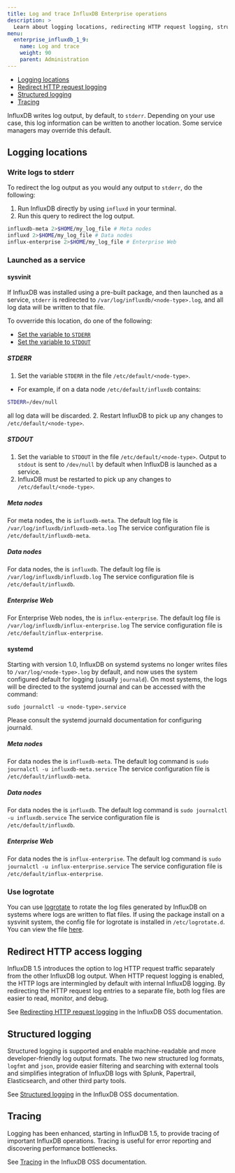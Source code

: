 ```yaml
---
title: Log and trace InfluxDB Enterprise operations
description: >
  Learn about logging locations, redirecting HTTP request logging, structured logging, and tracing.
menu:
  enterprise_influxdb_1_9:
    name: Log and trace
    weight: 90
    parent: Administration
---
```



* [Logging locations](#logging-locations)
* [Redirect HTTP request logging](#redirect-http-access-logging)
* [Structured logging](#structured-logging)
* [Tracing](#tracing)


InfluxDB writes log output, by default, to `stderr`.
Depending on your use case, this log information can be written to another location.
Some service managers may override this default.

## Logging locations

### Write logs to stderr

To redirect the log output as you would any output to `stderr`, do the following: 

1. Run InfluxDB directly by using `influxd` in your terminal. 
2. Run this query to redirect the log output. 
```bash
influxdb-meta 2>$HOME/my_log_file # Meta nodes
influxd 2>$HOME/my_log_file # Data nodes
influx-enterprise 2>$HOME/my_log_file # Enterprise Web
```

### Launched as a service

#### sysvinit

If InfluxDB was installed using a pre-built package, and then launched as a service, `stderr` is redirected to `/var/log/influxdb/<node-type>.log`, and all log data will be written to that file. 

To ovverride this location, do one of the following: 
- [Set the variable to `STDERR`](#STDERR)
- [Set the variable to `STDOUT`](#STDOUT) 

##### STDERR 

1. Set the variable `STDERR` in the file `/etc/default/<node-type>`. 
- For example, if on a data node `/etc/default/influxdb` contains:

```bash
STDERR=/dev/null
```

all log data will be discarded.
2. Restart InfluxDB to pick up any changes to `/etc/default/<node-type>`. 

##### STDOUT 

1. Set the variable to `STDOUT` in the file `/etc/default/<node-type>`. Output to `stdout` is sent to `/dev/null` by default when InfluxDB is launched as a service.
2. InfluxDB must be restarted to pick up any changes to `/etc/default/<node-type>`.

##### Meta nodes

For meta nodes, the <node-type> is `influxdb-meta`.
The default log file is `/var/log/influxdb/influxdb-meta.log`
The service configuration file is `/etc/default/influxdb-meta`.

##### Data nodes

For data nodes, the <node-type> is `influxdb`.
The default log file is `/var/log/influxdb/influxdb.log`
The service configuration file is `/etc/default/influxdb`.

##### Enterprise Web

For Enterprise Web nodes, the <node-type> is `influx-enterprise`.
The default log file is `/var/log/influxdb/influx-enterprise.log`
The service configuration file is `/etc/default/influx-enterprise`.

#### systemd

Starting with version 1.0, InfluxDB on systemd systems no longer
writes files to `/var/log/<node-type>.log` by default, and now uses the
system configured default for logging (usually `journald`).  On most
systems, the logs will be directed to the systemd journal and can be
accessed with the command:

```
sudo journalctl -u <node-type>.service
```

Please consult the systemd journald documentation for configuring
journald.

##### Meta nodes

For data nodes the <node-type> is `influxdb-meta`.
The default log command is `sudo journalctl -u influxdb-meta.service`
The service configuration file is `/etc/default/influxdb-meta`.

##### Data nodes

For data nodes the <node-type> is `influxdb`.
The default log command is `sudo journalctl -u influxdb.service`
The service configuration file is `/etc/default/influxdb`.

##### Enterprise Web

For data nodes the <node-type> is `influx-enterprise`.
The default log command is `sudo journalctl -u influx-enterprise.service`
The service configuration file is `/etc/default/influx-enterprise`.

### Use logrotate

You can use [logrotate](http://manpages.ubuntu.com/manpages/cosmic/en/man8/logrotate.8.html)
to rotate the log files generated by InfluxDB on systems where logs are written to flat files.
If using the package install on a sysvinit system, the config file for logrotate is installed in `/etc/logrotate.d`.
You can view the file [here](https://github.com/influxdb/influxdb/blob/master/scripts/logrotate).

## Redirect HTTP access logging

InfluxDB 1.5 introduces the option to log HTTP request traffic separately from the other InfluxDB log output. When HTTP request logging is enabled, the HTTP logs are intermingled by default with internal InfluxDB logging. By redirecting the HTTP request log entries to a separate file, both log files are easier to read, monitor, and debug.

See [Redirecting HTTP request logging](/enterprise_influxdb/v1.9/administration/logs/#redirecting-http-access-logging) in the InfluxDB OSS documentation.

## Structured logging

Structured logging is supported and enable machine-readable and more developer-friendly log output formats. The two new structured log formats, `logfmt` and `json`, provide easier filtering and searching with external tools and simplifies integration of InfluxDB logs  with Splunk, Papertrail, Elasticsearch, and other third party tools.

See [Structured logging](/enterprise_influxdb/v1.9/administration/logs/#structured-logging) in the InfluxDB OSS documentation.

## Tracing

Logging has been enhanced, starting in InfluxDB 1.5, to provide tracing of important InfluxDB operations. Tracing is useful for error reporting and discovering performance bottlenecks.

See [Tracing](/enterprise_influxdb/v1.9/administration/logs/#tracing) in the InfluxDB OSS documentation.

